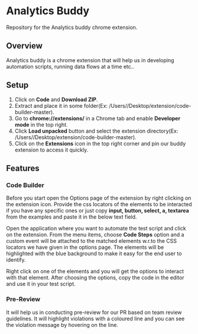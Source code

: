 # Analytics Buddy

Repository for the Analytics buddy chrome extension.

## Overview

Analytics buddy is a chrome extension that will help us in developing automation scripts, running data flows at a time etc..

## Setup

1. Click on **Code** and **Download ZIP**.
2. Extract and place it in some folder(Ex: /Users/<user>/Desktop/extension/code-builder-master).
3. Go to **chrome://extensions/** in a Chrome tab and enable **Developer mode** in the top right.
4. Click **Load unpacked** button and select the extension directory(Ex: /Users/<user>/Desktop/extension/code-builder-master).
5. Click on the **Extensions** icon in the top right corner and pin our buddy extension to access it quickly.

## Features

### Code Builder

Before you start open the Options page of the extension by right clicking on the extension icon. Provide the css locators of the elements to be interacted if you have any specific ones or just copy **input, button, select, a, textarea** from the examples and paste it in the below text field.

Open the application where you want to automate the test script and click on the extension. From the menu items, choose **Code Steps** option and a custom event will be attached to the matched elements w.r.to the CSS locators we have given in the options page. The elements will be highlighted with the blue background to make it easy for the end user to identify.

Right click on one of the elements and you will get the options to interact with that element. After choosing the options, copy the code in the editor and use it in your test script.

### Pre-Review

It will help us in conducting pre-review for our PR based on team review guidelines. It will highlight violations with a coloured line and you can see the violation message by hovering on the line.
